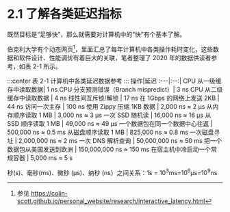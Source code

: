 # 2.1 了解各类延迟指标

既然目标是“足够快”，那么就需要对计算机中的“快”有个基本了解。

伯克利大学有个动态网页[^1]，里面汇总了每年计算机中各类操作耗时变化，这些数据和软件设计、性能调优有着巨大的关联，笔者整理了 2020 年的数据供读者参考，如表 2-1 所示。


:::center
表 2-1 计算机中各类延迟数据参考
:::
操作|延迟
:---|:--:|
CPU 从一级缓存中读取数据| 1 ns
CPU 分支预测错误（Branch mispredict）| 3 ns
CPU 从二级缓存中读取数据 | 4 ns
线性间互斥锁/解锁 | 17 ns
在 1Gbps 的网络上发送 2KB | 44 ns
访问一次主存 | 100 ns
使用 Zippy 压缩 1KB 数据 | 2,000 ns ≈ 2 μs
从内存顺序读取 1 MB | 3,000 ns ≈ 3 μs
一次 SSD 随机读 | 16,000 ns  ≈ 16 μs
从 SSD 顺序读取 1 MB | 49,000 ns  ≈ 49 μs
一个数据包在同一个数据中心往返 | 500,000 ns  ≈ 0.5 ms
从磁盘顺序读取 1 MB | 825,000 ns  ≈ 0.8 ms
一次磁盘寻址 | 2,000,000 ns ≈ 2 ms
一次 DNS 解析查询 | 50,000,000 ns ≈ 50 ms
把一个数据包从美国发送到欧洲 | 150,000,000 ns ≈ 150 ms
在宿主机中冷启动一个常规容器 | 5,000 ms ≈ 5 s

秒(s)、毫秒(ms)、微秒 (μs)、纳秒 (ns）之间关系：1s = 10<sup>3</sup>ms=10<sup>6</sup>μs=10<sup>9</sup>ns 

[^1]: 参见 https://colin-scott.github.io/personal_website/research/interactive_latency.html